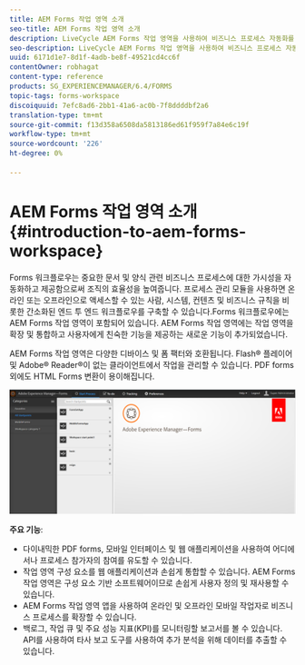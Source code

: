 ```yaml
---
title: AEM Forms 작업 영역 소개
seo-title: AEM Forms 작업 영역 소개
description: LiveCycle AEM Forms 작업 영역을 사용하여 비즈니스 프로세스 자동화를 통해 조직 효율성을 높이고 종이 없는 사무실을 만들 수 있습니다.
seo-description: LiveCycle AEM Forms 작업 영역을 사용하여 비즈니스 프로세스 자동화를 통해 조직 효율성을 높이고 종이 없는 사무실을 만들 수 있습니다.
uuid: 6171d1e7-8d1f-4adb-be8f-49521cd4cc6f
contentOwner: robhagat
content-type: reference
products: SG_EXPERIENCEMANAGER/6.4/FORMS
topic-tags: forms-workspace
discoiquuid: 7efc8ad6-2bb1-41a6-ac0b-7f8ddddbf2a6
translation-type: tm+mt
source-git-commit: f13d358a6508da5813186ed61f959f7a84e6c19f
workflow-type: tm+mt
source-wordcount: '226'
ht-degree: 0%

---
```



# AEM Forms 작업 영역 소개 {#introduction-to-aem-forms-workspace}

Forms 워크플로우는 중요한 문서 및 양식 관련 비즈니스 프로세스에 대한 가시성을 자동화하고 제공함으로써 조직의 효율성을 높여줍니다. 프로세스 관리 모듈을 사용하면 온라인 또는 오프라인으로 액세스할 수 있는 사람, 시스템, 컨텐츠 및 비즈니스 규칙을 비롯한 간소화된 엔드 투 엔드 워크플로우를 구축할 수 있습니다.Forms 워크플로우에는 AEM Forms 작업 영역이 포함되어 있습니다. AEM Forms 작업 영역에는 작업 영역을 확장 및 통합하고 사용자에게 친숙한 기능을 제공하는 새로운 기능이 추가되었습니다.

AEM Forms 작업 영역은 다양한 디바이스 및 폼 팩터와 호환됩니다. Flash® 플레이어 및 Adobe® Reader®이 없는 클라이언트에서 작업을 관리할 수 있습니다. PDF forms 외에도 HTML Forms 변환이 용이해집니다.

![html-ws](assets/html-ws.png)

**주요 기능**:

* 다이내믹한 PDF forms, 모바일 인터페이스 및 웹 애플리케이션을 사용하여 어디에서나 프로세스 참가자의 참여를 유도할 수 있습니다.
* 작업 영역 구성 요소를 웹 애플리케이션과 손쉽게 통합할 수 있습니다. AEM Forms 작업 영역은 구성 요소 기반 소프트웨어이므로 손쉽게 사용자 정의 및 재사용할 수 있습니다.
* AEM Forms 작업 영역 앱을 사용하여 온라인 및 오프라인 모바일 작업자로 비즈니스 프로세스를 확장할 수 있습니다.
* 백로그, 작업 큐 및 주요 성능 지표(KPI)를 모니터링할 보고서를 볼 수 있습니다. API를 사용하여 타사 보고 도구를 사용하여 추가 분석을 위해 데이터를 추출할 수 있습니다.

